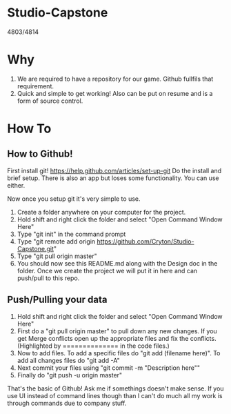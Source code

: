 Studio-Capstone
===============

4803/4814

Why
===
1. We are required to have a repository for our game. Github fullfils that requirement.
2. Quick and simple to get working! Also can be put on resume and is a form of source control.

How To
=====

How to Github!
--------------

First install git! https://help.github.com/articles/set-up-git
Do the install and brief setup. There is also an app but loses some functionality. You can use either.

Now once you setup git it's very simple to use.
1. Create a folder anywhere on your computer for the project.
2. Hold shift and right click the folder and select "Open Command Window Here"
3. Type "git init" in the command prompt
4. Type "git remote add origin https://github.com/Cryton/Studio-Capstone.git"
5. Type "git pull origin master"
6. You should now see this README.md along with the Design doc in the folder. Once we create the project
we will put it in here and can push/pull to this repo.

Push/Pulling your data
----------------------
1. Hold shift and right click the folder and select "Open Command Window Here"
2. First do a "git pull origin master" to pull down any new changes. If you get Merge conflicts open up the
appropriate files and fix the conflicts. (Highlighted by ============== in the code files.)
3. Now to add files. To add a specific files do "git add (filename here)". To add all changes files do "git add -A"
4. Next commit your files using "git commit -m "Description here""
5. Finally do "git push -u origin master"



That's the basic of Github! Ask me if somethings doesn't make sense. If you use UI instead of command lines though 
than I can't do much all my work is through commands due to company stuff.
